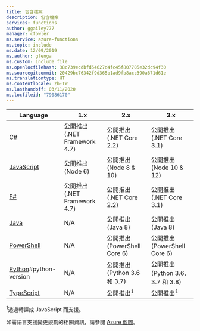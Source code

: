 ```yaml
---
title: 包含檔案
description: 包含檔案
services: functions
author: ggailey777
manager: cfowler
ms.service: azure-functions
ms.topic: include
ms.date: 12/09/2019
ms.author: glenga
ms.custom: include file
ms.openlocfilehash: 38c739ecdbfd54627d4fc45f807705e32dc94f30
ms.sourcegitcommit: 20429bc76342f9d365b1ad9fb8acc390a671d61e
ms.translationtype: HT
ms.contentlocale: zh-TW
ms.lasthandoff: 03/11/2020
ms.locfileid: "79086170"
---
```

|Language                                 |1.x         |2.x| 3.x |
|-----------------------------------------|------------|---| --- |
|[C#](../articles/azure-functions/functions-reference-csharp.md)|公開推出 (.NET Framework 4.7)|公開推出 (.NET Core 2.2)| 公開推出 (.NET Core 3.1) |
|[JavaScript](../articles/azure-functions/functions-reference-node.md#node-version)|公開推出 (Node 6)|公開推出 (Node 8 & 10)| 公開推出 (Node 10 & 12) |
|[F#](../articles/azure-functions/functions-reference-fsharp.md)|公開推出 (.NET Framework 4.7)|公開推出 (.NET Core 2.2)| 公開推出 (.NET Core 3.1) |
|[Java](../articles/azure-functions/functions-reference-java.md)|N/A|公開推出 (Java 8)| 公開推出 (Java 8)|
|[PowerShell](../articles/azure-functions/functions-reference-powershell.md) |N/A|公開推出 (PowerShell Core 6)| 公開推出 (PowerShell Core 6)|
|[Python](../articles/azure-functions/functions-reference-python.md)#python-version|N/A|公開推出 (Python 3.6 和 3.7)| 公開推出 (Python 3.6、3.7 和 3.8)|
|[TypeScript](../articles/azure-functions/functions-reference-node.md#typescript) |N/A|公開推出<sup>1</sup>| 公開推出<sup>1</sup> |


<sup>1</sup>透過轉譯成 JavaScript 而支援。

如需語言支援變更規劃的相關資訊，請參閱 [Azure 藍圖](https://azure.microsoft.com/roadmap/?tag=functions)。

